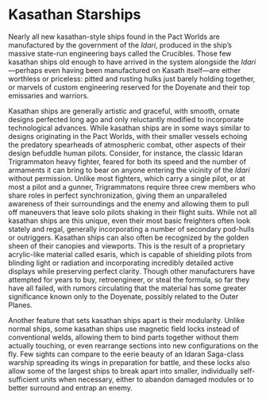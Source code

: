 

# Kasathan Starships

Nearly all new kasathan-style ships found in the Pact Worlds are manufactured by the government of the _Idari_, produced in the ship’s massive state-run engineering bays called the Crucibles. Those few kasathan ships old enough to have arrived in the system alongside the _Idari_—perhaps even having been manufactured on Kasath itself—are either worthless or priceless: pitted and rusting hulks just barely holding together, or marvels of custom engineering reserved for the Doyenate and their top emissaries and warriors.  
 
Kasathan ships are generally artistic and graceful, with smooth, ornate designs perfected long ago and only reluctantly modified to incorporate technological advances. While kasathan ships are in some ways similar to designs originating in the Pact Worlds, with their smaller vessels echoing the predatory spearheads of atmospheric combat, other aspects of their design befuddle human pilots. Consider, for instance, the classic Idaran Trigrammaton heavy fighter, feared for both its speed and the number of armaments it can bring to bear on anyone entering the vicinity of the _Idari_ without permission. Unlike most fighters, which carry a single pilot, or at most a pilot and a gunner, Trigrammatons require three crew members who share roles in perfect synchronization, giving them an unparalleled awareness of their surroundings and the enemy and allowing them to pull off maneuvers that leave solo pilots shaking in their flight suits. While not all kasathan ships are this unique, even their most basic freighters often look stately and regal, generally incorporating a number of secondary pod-hulls or outriggers. Kasathan ships can also often be recognized by the golden sheen of their canopies and viewports. This is the result of a proprietary acrylic-like material called esaris, which is capable of shielding pilots from blinding light or radiation and incorporating incredibly detailed active displays while preserving perfect clarity. Though other manufacturers have attempted for years to buy, retroengineer, or steal the formula, so far they have all failed, with rumors circulating that the material has some greater significance known only to the Doyenate, possibly related to the Outer Planes.  
 
Another feature that sets kasathan ships apart is their modularity. Unlike normal ships, some kasathan ships use magnetic field locks instead of conventional welds, allowing them to bind parts together without them actually touching, or even rearrange sections into new configurations on the fly. Few sights can compare to the eerie beauty of an Idaran Saga-class warship spreading its wings in preparation for battle, and these locks also allow some of the largest ships to break apart into smaller, individually self-sufficient units when necessary, either to abandon damaged modules or to better surround and entrap an enemy.